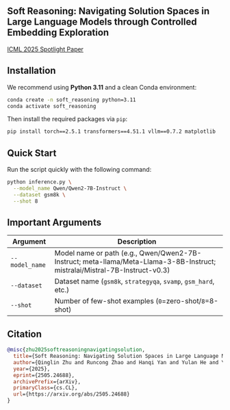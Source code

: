 ## Soft Reasoning: Navigating Solution Spaces in Large Language Models through Controlled Embedding Exploration

[ICML 2025 Spotlight Paper](https://arxiv.org/abs/2505.24688)

## Installation

We recommend using **Python 3.11** and a clean Conda environment:

```bash
conda create -n soft_reasoning python=3.11
conda activate soft_reasoning
```

Then install the required packages via `pip`:


```bash
pip install torch==2.5.1 transformers==4.51.1 vllm==0.7.2 matplotlib 
```


## Quick Start

Run the script quickly with the following command:

```bash
python inference.py \
  --model_name Qwen/Qwen2-7B-Instruct \
  --dataset gsm8k \
  --shot 8 
```

## Important Arguments

| Argument           | Description                                 |
| ------------------ |---------------------------------------------|
| `--model_name`     | Model name or path (e.g., Qwen/Qwen2-7B-Instruct; meta-llama/Meta-Llama-3-8B-Instruct; mistralai/Mistral-7B-Instruct-v0.3)|
| `--dataset`        | Dataset name (`gsm8k`, `strategyqa`, `svamp`, `gsm_hard`, etc.)  |
| `--shot`           | Number of few-shot examples (`0`=zero-shot/`8`=8-shot) |



## Citation

```bibtex
@misc{zhu2025softreasoningnavigatingsolution,
  title={Soft Reasoning: Navigating Solution Spaces in Large Language Models through Controlled Embedding Exploration},
  author={Qinglin Zhu and Runcong Zhao and Hanqi Yan and Yulan He and Yudong Chen and Lin Gui},
  year={2025},
  eprint={2505.24688},
  archivePrefix={arXiv},
  primaryClass={cs.CL},
  url={https://arxiv.org/abs/2505.24688}
}
```
